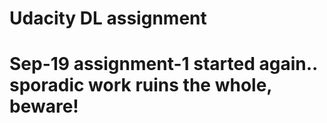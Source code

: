 # Udacity DL assignment

# Sep-19 assignment-1 started again.. sporadic work ruins the whole, beware!